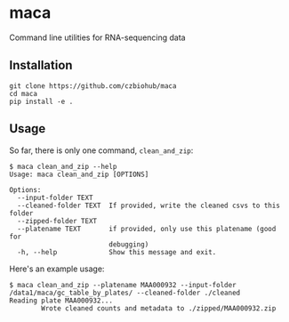 # maca
Command line utilities for RNA-sequencing data

## Installation

```
git clone https://github.com/czbiohub/maca
cd maca
pip install -e .
```

## Usage
So far, there is only one command, `clean_and_zip`:

```
$ maca clean_and_zip --help
Usage: maca clean_and_zip [OPTIONS]

Options:
  --input-folder TEXT
  --cleaned-folder TEXT  If provided, write the cleaned csvs to this folder
  --zipped-folder TEXT
  --platename TEXT       if provided, only use this platename (good for
                         debugging)
  -h, --help             Show this message and exit.
```

Here's an example usage:

```
$ maca clean_and_zip --platename MAA000932 --input-folder /data1/maca/gc_table_by_plates/ --cleaned-folder ./cleaned
Reading plate MAA000932...
        Wrote cleaned counts and metadata to ./zipped/MAA000932.zip
```
